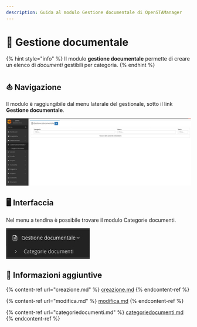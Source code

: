 ```yaml
---
description: Guida al modulo Gestione documentale di OpenSTAManager
---
```


# 📖 Gestione documentale

{% hint style="info" %}
Il modulo **gestione documentale** permette di creare un elenco di _documenti_ gestibili per categoria.
{% endhint %}

## ⛵ Navigazione

Il modulo è raggiungibile dal menu laterale del gestionale, sotto il link **Gestione documentale**.

![](<../../.gitbook/assets/image (23) (1).png>)

## 🖥️  Interfaccia

Nel menu a tendina è possibile trovare il modulo Categorie documenti.

![](<../../.gitbook/assets/image (77) (1).png>)

## 🔽 Informazioni aggiuntive

{% content-ref url="creazione.md" %}
[creazione.md](creazione.md)
{% endcontent-ref %}

{% content-ref url="modifica.md" %}
[modifica.md](modifica.md)
{% endcontent-ref %}

{% content-ref url="categoriedocumenti.md" %}
[categoriedocumenti.md](categoriedocumenti.md)
{% endcontent-ref %}
